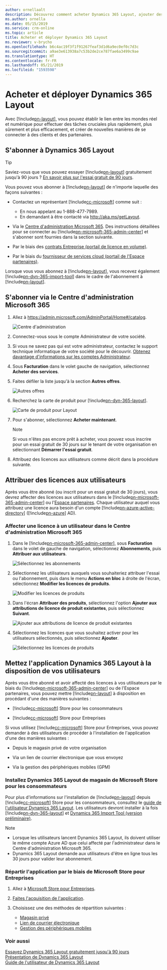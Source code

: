 ```yaml
---
author: ornellaalt
description: Découvrez comment acheter Dynamics 365 Layout, ajouter des utilisateurs à l'abonnement et déployer l'application pour des utilisateurs de plusieurs manières
ms.author: ornella
ms.date: 05/15/2019
ms.service: crm-online
ms.topic: article
title: Acheter et déployer Dynamics 365 Layout
ms.reviewer: v-brycho
ms.openlocfilehash: b6c4ac19f3f1f91267feaf3d1d6a9ec0ef0c7d3c
ms.sourcegitcommit: a9ae3e613938a7c53b2de2ce787fae6a3499c9ae
ms.translationtype: HT
ms.contentlocale: fr-FR
ms.lasthandoff: 05/21/2019
ms.locfileid: "1593598"
---
```

# <a name="buy-and-deploy-dynamics-365-layout"></a>Acheter et déployer Dynamics 365 Layout

Avec [!include[pn-layout](../includes/pn-layout.md)], vous pouvez établir le lien entre les mondes réel et numérique pour effectuer des tâches cruciales plus rapidement, plus sûrement et plus efficacement, et créer de nouvelles manières de se connecter à des clients et des partenaires.

## <a name="subscribe-to-dynamics-365-layout"></a>S'abonner à Dynamics 365 Layout

> [!TIP]
> Saviez-vous que vous pouvez essayer [!include[pn-layout](../includes/pn-layout.md)] gratuitement jusqu'à 90 jours ? [En savoir plus sur l'essai gratuit de 90 jours](try-layout-free.md).

Vous pouvez vous abonner à [!include[pn-layout](../includes/pn-layout.md)] de n'importe laquelle des façons suivantes :

-   Contactez un représentant [!include[cc-microsoft](../includes/cc-microsoft.md)] comme suit : 

    - En nous appelant au 1-888-477-7989.
    - En demandant à être contacté via http://aka.ms/getLayout.

    
-   Via le [Centre d'administration Microsoft 365](https://admin.microsoft.com/AdminPortal/Home#/catalog). Des instructions détaillées pour se connecter au [!include[pn-microsoft-365-admin-center](../includes/pn-microsoft-365-admin-center.md)] et s'abonner sont fournies dans la section suivante.

-   Par le biais des [contrats Entreprise (portail de licence en volume)](https://www.microsoft.com/licensing/servicecenter/default.aspx).

-   Par le biais du [fournisseur de services cloud (portail de l'Espace partenaires)](https://partner.microsoft.com/en-us/cloud-solution-provider/csp-partner).

Lorsque vous vous abonnez à [!include[pn-layout](../includes/pn-layout.md)], vous recevez également [!include[pn-dyn-365-import-tool](../includes/pn-dyn-365-import-tool.md)] dans le cadre de l'abonnement à [!include[pn-layout](../includes/pn-layout.md)].

## <a name="subscribe-through-the-microsoft-365-admin-center"></a>S'abonner via le Centre d'administration Microsoft 365

1. Allez à https://admin.microsoft.com/AdminPortal/Home#/catalog.

   ![Centre d'administration](../media/AdminCenter.png "Centre d'administration")

2. Connectez-vous sous le compte Administrateur de votre société.

3. Si vous ne savez pas qui est votre administrateur, contactez le support technique informatique de votre société pour le découvrir. [Obtenez davantage d'informations sur les comptes Administrateur](https://support.office.com/en-us/article/office-365-admin-overview-c7228a3e-061f-4575-b1ef-adf1d1669870?ui=en-US&rs=en-US&ad=US).

4. Sous **Facturation** dans le volet gauche de navigation, sélectionnez **Acheter des services**.
   
5. Faites défiler la liste jusqu'à la section **Autres offres**.

   ![Autres offres](../media/OtherPlans.PNG "Sélectionnez Autres offres")
   
6. Recherchez la carte de produit pour [!include[pn-dyn-365-layout](../includes/pn-dyn-365-layout.md)].

   ![Carte de produit pour Layout](../media/ProductCard.PNG "Carte de produit pour Layout")
   
7. Pour s'abonner, sélectionnez **Acheter maintenant**.

   > [!NOTE]
   > Si vous n'êtes pas encore prêt à acheter, vous pouvez vous inscrire pour un essai gratuit de 30 jours sur le tenant de votre organisation en sélectionnant **Démarrer l'essai gratuit**.  
   
8. Attribuez des licences aux utilisateurs comme décrit dans la procédure suivante.

## <a name="assign-licenses-to-users"></a>Attribuer des licences aux utilisateurs

Après vous être abonné (ou inscrit pour un essai gratuit de 30 jours), vous devrez affecter des licences aux utilisateurs dans le [!include[pn-microsoft-365-admin-center](../includes/pn-microsoft-365-admin-center.md)] ou l'[Espace partenaires](https://partner.microsoft.com/en-us/cloud-solution-provider/csp-partner). Chaque utilisateur auquel vous attribuez une licence aura besoin d'un compte [!include[pn-azure-active-directory](../includes/pn-azure-active-directory.md)] ([!include[pn-azure](../includes/pn-azure.md)] AD).

### <a name="assign-a-license-to-a-user-in-the-microsoft-365-admin-center"></a>Affecter une licence à un utilisateur dans le Centre d'administration Microsoft 365

1. Dans le [!include[pn-microsoft-365-admin-center](../includes/pn-microsoft-365-admin-center.md)], sous **Facturation** dans le volet de gauche de navigation, sélectionnez **Abonnements**, puis **Attribuer aux utilisateurs**.

   ![Sélectionnez les abonnements](../media/AssignUsers.PNG "Sélectionnez les abonnements")
   
2. Sélectionnez les utilisateurs auxquels vous souhaiteriez attribuer l'essai ou l'abonnement, puis dans le menu **Actions en bloc** à droite de l'écran, sélectionnez **Modifier les licences de produits**. 

   ![Modifier les licences de produits](../media/EditLicenses.PNG "Modifier les licences de produits")
   
3. Dans l'écran **Attribuer des produits**, sélectionnez l'option **Ajouter aux attributions de licence de produit existantes**, puis sélectionnez **Suivant**.

   ![Ajouter aux attributions de licence de produit existantes](../media/AddProductLicenses.png "Ajouter aux attributions de licence de produit existantes")
   
4. Sélectionnez les licences que vous souhaitez activer pour les utilisateurs sélectionnés, puis sélectionnez **Ajouter**.

   ![Sélectionnez les licences de produits](../media/SelectLicenses.PNG "Sélectionnez les licences de produits")

## <a name="make-the-dynamics-365-layout-app-available-to-your-users"></a>Mettez l'application Dynamics 365 Layout à la disposition de vos utilisateurs

Après vous être abonné et avoir affecté des licences à vos utilisateurs par le biais du [!include[pn-microsoft-365-admin-center](../includes/pn-microsoft-365-admin-center.md)] ou de l'Espace partenaires, vous pouvez mettre [!include[pn-layout](../includes/pn-layout.md)] à disposition en procédant d'une des manières suivantes :

-   [!include[cc-microsoft](../includes/cc-microsoft.md)] Store pour les consommateurs

-   [!include[cc-microsoft](../includes/cc-microsoft.md)] Store pour Entreprises

Si vous utilisez [!include[cc-microsoft](../includes/cc-microsoft.md)] Store pour Entreprises, vous pouvez demander à des utilisateurs de procéder à l'installation de l'application d'une des manières suivantes :

-   Depuis le magasin privé de votre organisation

-   Via un lien de courrier électronique que vous envoyez

-   Via la gestion des périphériques mobiles (GPM)

### <a name="install-dynamics-365-layout-from-microsoft-store-for-consumers"></a>Installez Dynamics 365 Layout de magasin de Microsoft Store pour les consommateurs


Pour plus d'informations sur l'installation de [!include[pn-layout](../includes/pn-layout.md)] depuis [!include[cc-microsoft](../includes/cc-microsoft.md)] Store pour les consommateurs, consultez le [guide de l'utilisateur Dynamics 365 Layout](../layout/user-guide.md). Les utilisateurs devront installer à la fois [!include[pn-dyn-365-layout](../includes/pn-dyn-365-layout.md)] et [Dynamics 365 Import Tool (version préliminaire)](../layout/user-guide.md).

> [!NOTE]
> <ul><li>Lorsque les utilisateurs lancent Dynamics 365 Layout, ils doivent utiliser le même compte Azure AD que celui affecté par l'administrateur dans le Centre d'administration Microsoft 365.</li>
> <li>Dynamics 365 Layout demande aux utilisateurs d'être en ligne tous les 30 jours pour valider leur abonnement.</li></ul>

### <a name="distribute-the-app-through-microsoft-store-for-business"></a>Répartir l'application par le biais de Microsoft Store pour Entreprises

1.  Allez à [Microsoft Store pour Entreprises](https://businessstore.microsoft.com/en-us/store).

2.  [Faites l'acquisition de l'application](https://docs.microsoft.com/en-us/microsoft-store/acquire-apps-microsoft-store-for-business).

3.  Choisissez une des méthodes de répartition suivantes :

    -   [Magasin privé](https://docs.microsoft.com/en-us/microsoft-store/distribute-apps-from-your-private-store)
    -   [Lien de courrier électronique](https://docs.microsoft.com/en-us/microsoft-store/assign-apps-to-employees)
    -   [Gestion des périphériques mobiles](https://docs.microsoft.com/en-us/microsoft-store/configure-mdm-provider-microsoft-store-for-business)

### <a name="see-also"></a>Voir aussi
[Essayez Dynamics 365 Layout gratuitement jusqu'à 90 jours](try-layout-free.md)<br/>
[Présentation de Dynamics 365 Layout](../layout/index.md)<br/>
[Guide de l'utilisateur de Dynamics 365 Layout](../layout/user-guide.md)<br/>


